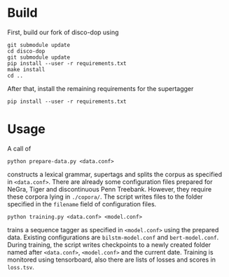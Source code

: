 # Build

First, build our fork of disco-dop using

    git submodule update
    cd disco-dop
    git submodule update
    pip install --user -r requirements.txt
    make install
    cd ..

After that, install the remaining requirements for the supertagger

    pip install --user -r requirements.txt

# Usage

A call of

    python prepare-data.py <data.conf>

constructs a lexical grammar, supertags and splits the corpus as specified in ```<data.conf>```.
There are already some configuration files prepared for NeGra, Tiger and discontinuous Penn Treebank.
However, they require these corpora lying in ```./copora/```.
The script writes files to the folder specified in the ```filename``` field of configuration files.

    python training.py <data.conf> <model.conf>

trains a sequence tagger as specified in ```<model.conf>``` using the prepared data.
Existing configurations are ```bilstm-model.conf``` and ```bert-model.conf```.
During training, the script writes checkpoints to a newly created folder named after ```<data.conf>```, ```<model.conf>``` and the current date.
Training is monitored using tensorboard, also there are lists of losses and scores in ```loss.tsv```.
